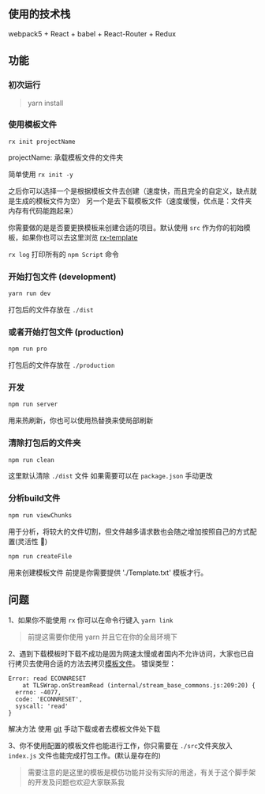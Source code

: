 ## 使用的技术栈
webpack5 + React + babel + React-Router + Redux 

## 功能

### 初次运行
> yarn install


### 使用模板文件 

~~~shell
rx init projectName
~~~
projectName: 承载模板文件的文件夹

简单使用 `rx init -y`

之后你可以选择一个是根据模板文件去创建（速度快，而且完全的自定义，缺点就是生成的模板文件为空） 另一个是去下载模板文件（速度缓慢，优点是：文件夹内存有代码能跑起来）

你需要做的是是否要更换模板来创建合适的项目。默认使用 `src` 作为你的初始模板，如果你也可以去这里浏览 [rx-template](https://github.com/xiaochengzi6/Rx-template)

`rx log` 打印所有的 `npm Script` 命令

### 开始打包文件 (development)
~~~js
yarn run dev
~~~
打包后的文件存放在 `./dist`

### 或者开始打包文件 (production)
~~~js
npm run pro
~~~
打包后的文件存放在 `./production`

### 开发
~~~js
npm run server
~~~
用来热刷新，你也可以使用热替换来使局部刷新

### 清除打包后的文件夹
~~~js
npm run clean
~~~
这里默认清除 `./dist` 文件 如果需要可以在 `package.json` 手动更改

### 分析build文件
~~~js
npm run viewChunks
~~~
用于分析，将较大的文件切割，但文件越多请求数也会随之增加按照自己的方式配置(灵活性 🤣)

~~~js
npm run createFile
~~~
用来创建模板文件 前提是你需要提供 './Template.txt' 模板才行。

## 问题
1、如果你不能使用 `rx` 你可以在命令行键入 `yarn link` 
> 前提这需要你使用 yarn 并且它在你的全局环境下

2、遇到下载模板时下载不成功是因为网速太慢或者国内不允许访问，大家也已自行拷贝去使用合适的方法去拷贝[模板文件](https://github.com/xiaochengzi6/Rx-template)。
错误类型：
~~~shell
Error: read ECONNRESET
    at TLSWrap.onStreamRead (internal/stream_base_commons.js:209:20) {
  errno: -4077,
  code: 'ECONNRESET',
  syscall: 'read'
}
~~~
解决方法 使用 [git](https://gitee.com/xiaochengzi6/rx-template) 手动下载或者去模板文件处下载

3、你不使用配置的模板文件也能进行工作，你只需要在 `./src`文件夹放入 `index.js` 文件也能完成打包工作。(默认是存在的)
> 需要注意的是这里的模板是模仿功能并没有实际的用途，有关于这个脚手架的开发及问题也欢迎大家联系我 
